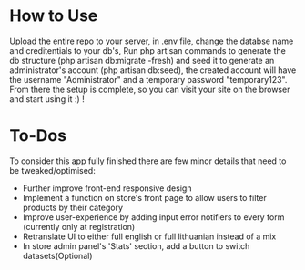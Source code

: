 # How to Use
Upload the entire repo to your server, in .env file, change the databse name and creditentials to your db's,
Run php artisan commands to generate the db structure (php artisan db:migrate -fresh) and seed it to generate an administrator's account (php artisan db:seed), the created account will have the username "Administrator" and a temporary password "temporary123".
From there the setup is complete, so you can visit your site on the browser and start using it :) !

# To-Dos
To consider this app fully finished there are few minor details that need to be tweaked/optimised:
- Further improve front-end responsive design
- Implement a function on store's front page to allow users to filter products by their category
- Improve user-experience by adding input error notifiers to every form (currently only at registration)
- Retranslate UI to either full english or full lithuanian instead of a mix 
- In store admin panel's 'Stats' section, add a button to switch datasets(Optional)
